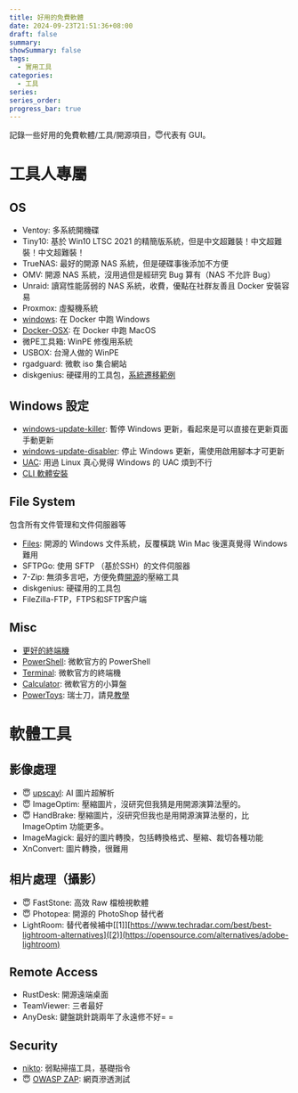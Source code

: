 ```yaml
---
title: 好用的免費軟體
date: 2024-09-23T21:51:36+08:00
draft: false
summary: 
showSummary: false
tags:
  - 實用工具
categories:
  - 工具
series:
series_order: 
progress_bar: true
---
```


記錄一些好用的免費軟體/工具/開源項目，😇代表有 GUI。

# 工具人專屬

## OS

- Ventoy: 多系統開機碟
- Tiny10: 基於 Win10 LTSC 2021 的精簡版系統，但是中文超難裝！中文超難裝！中文超難裝！
- TrueNAS: 最好的開源 NAS 系統，但是硬碟事後添加不方便
- OMV: 開源 NAS 系統，沒用過但是經研究 Bug 算有（NAS 不允許 Bug）
- Unraid: 讀寫性能孱弱的 NAS 系統，收費，優點在社群友善且 Docker 安裝容易
- Proxmox: 虛擬機系統
- [windows](https://github.com/dockur/windows): 在 Docker 中跑 Windows
- [Docker-OSX](https://github.com/sickcodes/Docker-OSX): 在 Docker 中跑 MacOS
- 微PE工具箱: WinPE 修復用系統
- USBOX: 台灣人做的 WinPE
- rgadguard: 微軟 iso 集合網站
- diskgenius: 硬碟用的工具包，[系統遷移範例](https://www.youtube.com/watch?v=hy4IVjbDQuc)

## Windows 設定

- [windows-update-killer](https://github.com/Aetherinox/windows-update-killer): 暫停 Windows 更新，看起來是可以直接在更新頁面手動更新
- [windows-update-disabler](https://github.com/tsgrgo/windows-update-disabler): 停止 Windows 更新，需使用啟用腳本才可更新
- [UAC](https://helpcenter.trendmicro.com/zh-tw/article/tmka-08006/): 用過 Linux 真心覺得 Windows 的 UAC 煩到不行
- [CLI 軟體安裝](https://blog.darkthread.net/blog/chocolatey-scoop-winget/)

## File System

包含所有文件管理和文件伺服器等

- [Files](https://github.com/topics/windows): 開源的 Windows 文件系統，反覆橫跳 Win Mac 後還真覺得 Windows 難用
- SFTPGo: 使用 SFTP （基於SSH）的文件伺服器
- 7-Zip: 無須多言吧，方便免費[開源](https://github.com/mcmilk/7-Zip-zstd)的壓縮工具
- diskgenius: 硬碟用的工具包
- FileZilla-FTP，FTPS和SFTP客户端

## Misc

- [更好的終端機](https://github.com/thechampagne/awesome-windows/blob/main/README-cn.md#%E7%BB%88%E7%AB%AF)
- [PowerShell](https://github.com/PowerShell/PowerShell): 微軟官方的 PowerShell
- [Terminal](https://github.com/microsoft/terminal): 微軟官方的終端機
- [Calculator](https://github.com/microsoft/calculator): 微軟官方的小算盤
- [PowerToys](https://github.com/microsoft/PowerToys): 瑞士刀，請見[教學](https://www.youtube.com/watch?v=EAoIGJjWdbA)

# 軟體工具

## 影像處理

- 😇 [upscayl](https://github.com/upscayl/upscayl): AI 圖片超解析
- 😇 ImageOptim: 壓縮圖片，沒研究但我猜是用開源演算法壓的。
- 😇 HandBrake: 壓縮圖片，沒研究但我也是用開源演算法壓的，比 ImageOptim 功能更多。
- ImageMagick: 最好的圖片轉換，包括轉換格式、壓縮、裁切各種功能
- XnConvert: 圖片轉換，很難用

## 相片處理（攝影）

- 😇 FastStone: 高效 Raw 檔檢視軟體
- 😇 Photopea: 開源的 PhotoShop 替代者
- LightRoom: 替代者候補中[[1]][https://www.techradar.com/best/best-lightroom-alternatives]([2)](https://opensource.com/alternatives/adobe-lightroom)

## Remote Access

- RustDesk: 開源遠端桌面
- TeamViewer: 三者最好
- AnyDesk: 鍵盤跳針跳兩年了永遠修不好= =

## Security

- [nikto](https://github.com/sullo/nikto): 弱點掃描工具，基礎指令
- 😇 [OWASP ZAP](https://www.zaproxy.org/): 網頁滲透測試
